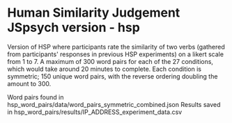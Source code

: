# Human Similarity Judgement JSpsych version - hsp
Version of HSP where participants rate the similarity of two verbs (gathered from participants' responses in previous HSP experiments) on a likert scale from 1 to 7.
A maximum of 300 word pairs for each of the 27 conditions, which would take around 20 minutes to complete.
Each condition is symmetric; 150 unique word pairs, with the reverse ordering doubling the amount to 300.

Word pairs found in hsp_word_pairs/data/word_pairs_symmetric_combined.json
Results saved in hsp_word_pairs/results/IP_ADDRESS_experiment_data.csv
